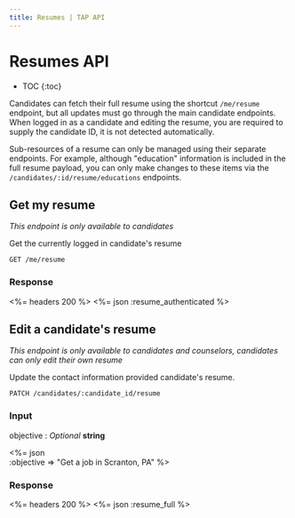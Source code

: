 ```yaml
---
title: Resumes | TAP API
---
```


# Resumes API

* TOC
{:toc}

Candidates can fetch their full resume using the shortcut `/me/resume` endpoint, but all updates
must go through the main candidate endpoints. When logged in as a candidate and editing the resume,
you are required to supply the candidate ID, it is not detected automatically.

Sub-resources of a resume can only be managed using their separate endpoints. For example, although
"education" information is included in the full resume payload, you can only make changes to these
items via the `/candidates/:id/resume/educations` endpoints.

## Get my resume

_This endpoint is only available to candidates_

Get the currently logged in candidate's resume

    GET /me/resume

### Response

<%= headers 200 %>
<%= json :resume_authenticated %>

## Edit a candidate's resume

_This endpoint is only available to candidates and counselors, candidates can only edit their own resume_

Update the contact information provided candidate's resume.

    PATCH /candidates/:candidate_id/resume

### Input

objective
: _Optional_ **string**


<%= json \
    :objective   => "Get a job in Scranton, PA"
%>

### Response

<%= headers 200 %>
<%= json :resume_full %>
